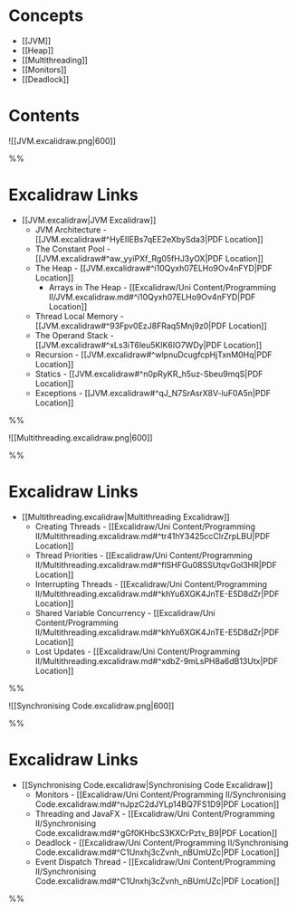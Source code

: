 # Concepts

- [[JVM]]
- [[Heap]]
- [[Multithreading]]
- [[Monitors]]
- [[Deadlock]]

# Contents

![[JVM.excalidraw.png|600]]

%%
# Excalidraw Links

- [[JVM.excalidraw|JVM Excalidraw]]
	- JVM Architecture - [[JVM.excalidraw#^HyEIIEBs7qEE2eXbySda3|PDF Location]]
	- The Constant Pool - [[JVM.excalidraw#^aw_yyiPXf_Rg05fHJ3yOX|PDF Location]]
	- The Heap - [[JVM.excalidraw#^i10Qyxh07ELHo9Ov4nFYD|PDF Location]]
		- Arrays in The Heap - [[Excalidraw/Uni Content/Programming II/JVM.excalidraw.md#^i10Qyxh07ELHo9Ov4nFYD|PDF Location]]
	- Thread Local Memory - [[JVM.excalidraw#^93Fpv0EzJ8FRaq5Mnj9z0|PDF Location]]
	- The Operand Stack - [[JVM.excalidraw#^xLs3iT6leu5KlK6IO7WDy|PDF Location]]
	- Recursion - [[JVM.excalidraw#^wlpnuDcugfcpHjTxnM0Hq|PDF Location]]
	- Statics - [[JVM.excalidraw#^n0pRyKR_h5uz-Sbeu9mqS|PDF Location]]
	- Exceptions - [[JVM.excalidraw#^qJ_N7SrAsrX8V-luF0A5n|PDF Location]]

%%

![[Multithreading.excalidraw.png|600]]

%%

# Excalidraw Links

- [[Multithreading.excalidraw|Multithreading Excalidraw]]
	- Creating Threads - [[Excalidraw/Uni Content/Programming II/Multithreading.excalidraw.md#^tr41hY3425ccClrZrpLBU|PDF Location]]
	- Thread Priorities - [[Excalidraw/Uni Content/Programming II/Multithreading.excalidraw.md#^flSHFGu08SSUtqvGol3HR|PDF Location]]
	- Interrupting Threads - [[Excalidraw/Uni Content/Programming II/Multithreading.excalidraw.md#^khYu6XGK4JnTE-E5D8dZr|PDF Location]]
	- Shared Variable Concurrency - [[Excalidraw/Uni Content/Programming II/Multithreading.excalidraw.md#^khYu6XGK4JnTE-E5D8dZr|PDF Location]]
	- Lost Updates - [[Excalidraw/Uni Content/Programming II/Multithreading.excalidraw.md#^xdbZ-9mLsPH8a6dB13Utx|PDF Location]]

%%

![[Synchronising Code.excalidraw.png|600]]

%%

# Excalidraw Links

- [[Synchronising Code.excalidraw|Synchronising Code Excalidraw]]
	- Monitors - [[Excalidraw/Uni Content/Programming II/Synchronising Code.excalidraw.md#^nJpzC2dJYLp14BQ7FS1D9|PDF Location]]
	- Threading and JavaFX - [[Excalidraw/Uni Content/Programming II/Synchronising Code.excalidraw.md#^gGf0KHbcS3KXCrPztv_B9|PDF Location]]
	- Deadlock - [[Excalidraw/Uni Content/Programming II/Synchronising Code.excalidraw.md#^C1Unxhj3cZvnh_nBUmUZc|PDF Location]]
	- Event Dispatch Thread - [[Excalidraw/Uni Content/Programming II/Synchronising Code.excalidraw.md#^C1Unxhj3cZvnh_nBUmUZc|PDF Location]]

%%